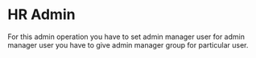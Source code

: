 HR Admin
============

For this admin operation you have to set admin manager user for admin manager user you have to give admin manager group for particular user.